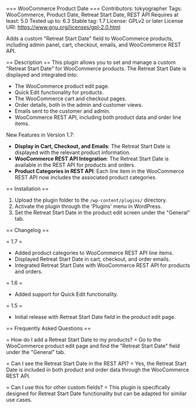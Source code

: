 === WooCommerce Product Date ===
Contributors: tokyographer
Tags: WooCommerce, Product Date, Retreat Start Date, REST API
Requires at least: 5.0
Tested up to: 6.3
Stable tag: 1.7
License: GPLv2 or later
License URI: https://www.gnu.org/licenses/gpl-2.0.html

Adds a custom "Retreat Start Date" field to WooCommerce products, including admin panel, cart, checkout, emails, and WooCommerce REST API.

== Description ==
This plugin allows you to set and manage a custom "Retreat Start Date" for WooCommerce products. The Retreat Start Date is displayed and integrated into:
- The WooCommerce product edit page.
- Quick Edit functionality for products.
- The WooCommerce cart and checkout pages.
- Order details, both in the admin and customer views.
- Emails sent to the customer and admin.
- WooCommerce REST API, including both product data and order line items.

New Features in Version 1.7:
- **Display in Cart, Checkout, and Emails**: The Retreat Start Date is displayed with the relevant product information.
- **WooCommerce REST API Integration**: The Retreat Start Date is available in the REST API for products and orders.
- **Product Categories in REST API**: Each line item in the WooCommerce REST API now includes the associated product categories.

== Installation ==
1. Upload the plugin folder to the `/wp-content/plugins/` directory.
2. Activate the plugin through the 'Plugins' menu in WordPress.
3. Set the Retreat Start Date in the product edit screen under the "General" tab.

== Changelog ==

= 1.7 =
* Added product categories to WooCommerce REST API line items.
* Displayed Retreat Start Date in cart, checkout, and order emails.
* Integrated Retreat Start Date with WooCommerce REST API for products and orders.

= 1.6 =
* Added support for Quick Edit functionality.

= 1.5 =
* Initial release with Retreat Start Date field in the product edit page.

== Frequently Asked Questions ==

= How do I add a Retreat Start Date to my products? =
Go to the WooCommerce product edit page and find the "Retreat Start Date" field under the "General" tab.

= Can I see the Retreat Start Date in the REST API? =
Yes, the Retreat Start Date is included in both product and order data through the WooCommerce REST API.

= Can I use this for other custom fields? =
This plugin is specifically designed for Retreat Start Date functionality but can be adapted for similar use cases.